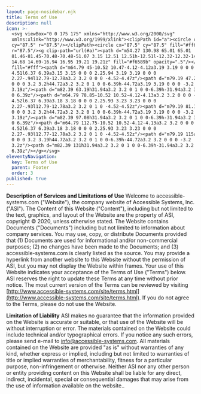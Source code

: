 ```yaml
---
layout: page-nosidebar.njk
title: Terms of Use
description: null
icon: >-
  <svg viewBox="0 0 175 175" xmlns="http://www.w3.org/2000/svg"
  xmlns:xlink="http://www.w3.org/1999/xlink"><clipPath id="a"><circle cx="87.5"
  cy="87.5" r="87.5"/></clipPath><circle cx="87.5" cy="87.5" fill="#ff6c88"
  r="87.5"/><g clip-path="url(#a)"><path d="m54.27 130.98 65.01 65.01
  81.46-81.45-70.48-70.48-51.07 3.15 12.51 12.51h-12.51l-12.32-12.32-14.85 14.85
  14.68 14.69-16.94 16.95 19.21 19.21z" fill="#f6589b" opacity=".5"/></g><g
  fill="#fff"><path d="m64.79 45-10.52 10.47-4.12-4.12a3.19 3.19 0 0 0 -4.52
  4.51l6.37 6.39a3.15 3.15 0 0 0 2.25.94 3.19 3.19 0 0 0
  2.27-.94l12.79-12.78a3.2 3.2 0 0 0 -4.52-4.47z"/><path d="m79.19 47.21a3.2 3.2
  0 0 0 3.2 3.2h44.72a3.2 3.2 0 1 0 0-6.39h-44.72a3.19 3.19 0 0 0 -3.2
  3.19z"/><path d="m82.39 63.19h31.94a3.2 3.2 0 1 0 0-6.39h-31.94a3.2 3.2 0 1 0
  0 6.39z"/><path d="m64.79 78.85-10.52 10.52-4.12-4.13a3.2 3.2 0 0 0 -4.52
  4.52l6.37 6.39a3.18 3.18 0 0 0 2.25.93 3.23 3.23 0 0 0
  2.27-.93l12.79-12.78a3.2 3.2 0 1 0 -4.52-4.52z"/><path d="m79.19 81.11a3.2 3.2
  0 0 0 3.2 3.2h44.72a3.2 3.2 0 1 0 0-6.39h-44.72a3.19 3.19 0 0 0 -3.2
  3.19z"/><path d="m82.39 97.08h31.94a3.2 3.2 0 1 0 0-6.39h-31.94a3.2 3.2 0 1 0
  0 6.39z"/><path d="m64.79 112.75-10.52 10.52-4.12-4.13a3.2 3.2 0 0 0 -4.52
  4.52l6.37 6.39a3.18 3.18 0 0 0 2.25.93 3.23 3.23 0 0 0
  2.27-.93l12.77-12.78a3.2 3.2 0 1 0 -4.52-4.52z"/><path d="m79.19 115a3.19 3.19
  0 0 0 3.2 3.19h44.72a3.2 3.2 0 1 0 0-6.39h-44.72a3.2 3.2 0 0 0 -3.2
  3.2z"/><path d="m82.39 131h31.94a3.2 3.2 0 1 0 0-6.39h-31.94a3.2 3.2 0 1 0 0
  6.39z"/></g></svg>
eleventyNavigation:
  key: Terms of Use
  parent: Footer
  order: 3
published: true
---
```


**Description of Services and Limitations of Use**
Welcome to accessible-systems.com ("Website"), the company website of Accessible Systems, Inc. ("ASI"). The Content of this Website ("Content"), including but not limited to the text, graphics, and layout of the Website are the property of ASI, copyright © 2020, unless otherwise stated. The Website contains Documents ("Documents") including but not limited to information about company services. You may use, copy, or distribute Documents provided that (1) Documents are used for informational and/or non-commercial purposes; (2) no changes have been made to the Documents; and (3) accessible-systems.com is clearly listed as the source. You may provide a hyperlink from another website to this Website without the permission of ASI, but you may not display the Website within frames. Your use of this Website indicates your acceptance of the Terms of Use ("Terms") below. ASI reserves the right to update these Terms at any time without prior notice. The most current version of the Terms can be reviewed by visiting [http://www.accessible-systems.com/site/terms.html](http://www.accessible-systems.com/site/terms.html). If you do not agree to the Terms, please do not use the Website.

**Limitation of Liability**
ASI makes no guarantee that the information provided on the Website is accurate or suitable, or that use of the Website will be without interruption or error. The materials contained on the Website could include technical and/or typographical errors. If you notice any such errors, please send e-mail to info@accessible-systems.com. All materials contained on the Website are provided "as is" without warranties of any kind, whether express or implied, including but not limited to warranties of title or implied warranties of merchantability, fitness for a particular purpose, non-infringement or otherwise. Neither ASI nor any other person or entity providing content on this Website shall be liable for any direct, indirect, incidental, special or consequential damages that may arise from the use of information available on the website..
